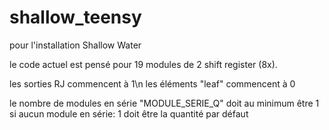 # shallow_teensy

pour l'installation Shallow Water

le code actuel est pensé pour 19 modules de 2 shift register (8x). 

les sorties RJ commencent à 1\n
les éléments "leaf" commencent à 0

le nombre de modules en série "MODULE_SERIE_Q" doit au minimum être 1
  si aucun module en série: 1 doit être la quantité par défaut



